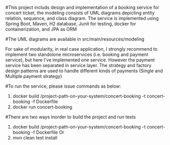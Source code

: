 #This project includs design and implementation of a booking service for concert ticket, the modeling consists of UML diagrams depicting entity relation, sequence, and class diagram. The service is implemented using Spring Boot, Maven, H2 database, Junit for testing, docker for containerization, and JPA as ORM

#The UML diagrams are available in src/main/resources/modeling

For sake of modularity, in real case application, I strongly recommend to implement two standolone microservices (i.e. booking and payment service), but here I've implemented one service. However the payment service has been separated in service layer. The strategy and factory design patterns are used to handle different kinds of payments (Single and Multiple payment strategy)

#To run the service, please issue commands as below:
1. docker build /project-path-on-your-system/concert-booking -t concert-booking -f Dockerfile 
2. docker run concert-booking

#There are two ways inorder to build the project and run tests
1. docker build /project-path-on-your-system/concert-booking -t concert-booking -f Dockerfile 
Or
2. mvn clean test install

